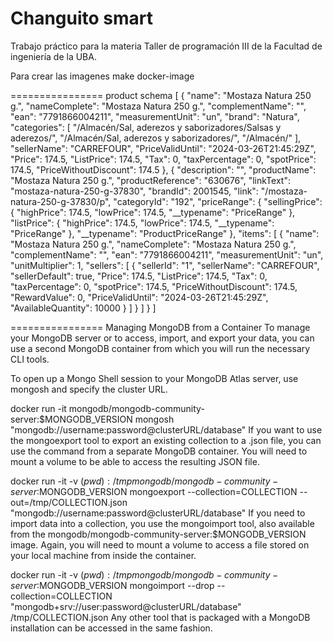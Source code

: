 # Changuito smart

Trabajo práctico para la materia Taller de programación III de la Facultad de ingeniería de la UBA.

Para crear las imagenes
make docker-image


================
product schema
[
    {
        "name": "Mostaza Natura 250 g.",
        "nameComplete": "Mostaza Natura 250 g.",
        "complementName": "",
        "ean": "7791866004211",
        "measurementUnit": "un",
        "brand": "Natura",
        "categories": [
            "/Almacén/Sal, aderezos y saborizadores/Salsas y aderezos/",
            "/Almacén/Sal, aderezos y saborizadores/",
            "/Almacén/"
        ],
        "sellerName": "CARREFOUR",
        "PriceValidUntil": "2024-03-26T21:45:29Z",
        "Price": 174.5,
        "ListPrice": 174.5,
        "Tax": 0,
        "taxPercentage": 0,
        "spotPrice": 174.5,
        "PriceWithoutDiscount": 174.5
    },
    {
        "description": "",
        "productName": "Mostaza Natura 250 g.",
        "productReference": "630676",
        "linkText": "mostaza-natura-250-g-37830",
        "brandId": 2001545,
        "link": "/mostaza-natura-250-g-37830/p",
        "categoryId": "192",
        "priceRange": {
            "sellingPrice": {
                "highPrice": 174.5,
                "lowPrice": 174.5,
                "__typename": "PriceRange"
            },
            "listPrice": {
                "highPrice": 174.5,
                "lowPrice": 174.5,
                "__typename": "PriceRange"
            },
            "__typename": "ProductPriceRange"
        },
        "items": [
            {
                "name": "Mostaza Natura 250 g.",
                "nameComplete": "Mostaza Natura 250 g.",
                "complementName": "",
                "ean": "7791866004211",
                "measurementUnit": "un",
                "unitMultiplier": 1,
                "sellers": [
                    {
                        "sellerId": "1",
                        "sellerName": "CARREFOUR",
                        "sellerDefault": true,
                        "Price": 174.5,
                        "ListPrice": 174.5,
                        "Tax": 0,
                        "taxPercentage": 0,
                        "spotPrice": 174.5,
                        "PriceWithoutDiscount": 174.5,
                        "RewardValue": 0,
                        "PriceValidUntil": "2024-03-26T21:45:29Z",
                        "AvailableQuantity": 10000
                    }
                ]
            }
        ]
    }
]


================
Managing MongoDB from a Container
To manage your MongoDB server or to access, import, and export your data, you can use a second MongoDB container from which you will run the necessary CLI tools.

To open up a Mongo Shell session to your MongoDB Atlas server, use mongosh and specify the cluster URL.

docker run -it mongodb/mongodb-community-server:$MONGODB_VERSION mongosh "mongodb://username:password@clusterURL/database"
If you want to use the mongoexport tool to export an existing collection to a .json file, you can use the command from a separate MongoDB container. You will need to mount a volume to be able to access the resulting JSON file.

docker run -it -v $(pwd):/tmp mongodb/mongodb-community-server:$MONGODB_VERSION mongoexport --collection=COLLECTION --out=/tmp/COLLECTION.json "mongodb://username:password@clusterURL/database"
If you need to import data into a collection, you use the mongoimport tool, also available from the mongodb/mongodb-community-server:$MONGODB_VERSION image. Again, you will need to mount a volume to access a file stored on your local machine from inside the container.

docker run -it -v $(pwd):/tmp mongodb/mongodb-community-server:$MONGODB_VERSION mongoimport --drop --collection=COLLECTION "mongodb+srv://user:password@clusterURL/database" /tmp/COLLECTION.json
Any other tool that is packaged with a MongoDB installation can be accessed in the same fashion.
